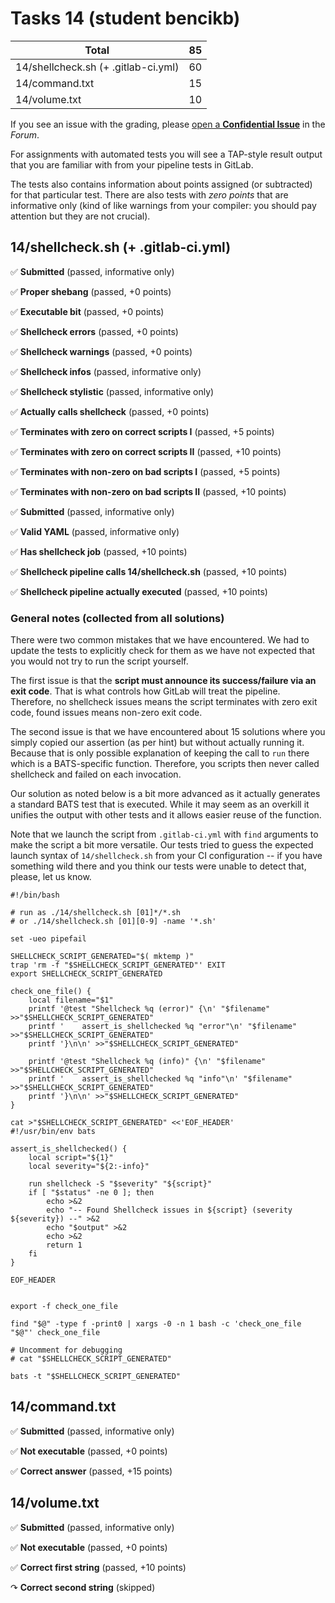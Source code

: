 # Tasks 14 (student bencikb)

| Total                                            |    85 |
|--------------------------------------------------|------:|
| 14/shellcheck.sh (+ .gitlab-ci.yml)              |    60 |
| 14/command.txt                                   |    15 |
| 14/volume.txt                                    |    10 |

If you see an issue with the grading, please
[open a **Confidential Issue**](https://gitlab.mff.cuni.cz/teaching/nswi177/2022/common/forum/-/issues/new?issue[confidential]=true&issue[title]=Grading+Tasks+14)
in the _Forum_.


For assignments with automated tests you will see a TAP-style result output
that you are familiar with from your pipeline tests in GitLab.

The tests also contains information about points assigned (or subtracted)
for that particular test. There are also tests with _zero points_ that
are informative only (kind of like warnings from your compiler: you
should pay attention but they are not crucial).

## 14/shellcheck.sh (+ .gitlab-ci.yml)

✅ **Submitted** (passed, informative only)

✅ **Proper shebang** (passed, +0 points)

✅ **Executable bit** (passed, +0 points)

✅ **Shellcheck errors** (passed, +0 points)

✅ **Shellcheck warnings** (passed, +0 points)

✅ **Shellcheck infos** (passed, informative only)

✅ **Shellcheck stylistic** (passed, informative only)

✅ **Actually calls shellcheck** (passed, +0 points)

✅ **Terminates with zero on correct scripts I** (passed, +5 points)

✅ **Terminates with zero on correct scripts II** (passed, +10 points)

✅ **Terminates with non-zero on bad scripts I** (passed, +5 points)

✅ **Terminates with non-zero on bad scripts II** (passed, +10 points)

✅ **Submitted** (passed, informative only)

✅ **Valid YAML** (passed, informative only)

✅ **Has shellcheck job** (passed, +10 points)

✅ **Shellcheck pipeline calls 14/shellcheck.sh** (passed, +10 points)

✅ **Shellcheck pipeline actually executed** (passed, +10 points)



### General notes (collected from all solutions)

There were two common mistakes that we have encountered. We had to update
the tests to explicitly check for them as we have not expected that you
would not try to run the script yourself.

The first issue is that the
**script must announce its success/failure via an exit code**.
That is what controls how GitLab will treat the pipeline.
Therefore, no shellcheck issues means the script terminates with zero
exit code, found issues means non-zero exit code.

The second issue is that we have encountered about 15 solutions where you
simply copied our assertion (as per hint) but without actually running it.
Because that is only possible explanation of keeping the call to `run` there
which is a BATS-specific function. Therefore, you scripts then never called
shellcheck and failed on each invocation.

Our solution as noted below is a bit more advanced as it actually generates
a standard BATS test that is executed. While it may seem as an overkill
it unifies the output with other tests and it allows easier reuse of the
function.

Note that we launch the script from `.gitlab-ci.yml` with `find` arguments
to make the script a bit more versatile.
Our tests tried to guess the expected launch syntax of `14/shellcheck.sh`
from your CI configuration -- if you have something wild there and you think
our tests were unable to detect that, please, let us know.

```shell
#!/bin/bash

# run as ./14/shellcheck.sh [01]*/*.sh
# or ./14/shellcheck.sh [01][0-9] -name '*.sh'

set -ueo pipefail

SHELLCHECK_SCRIPT_GENERATED="$( mktemp )"
trap 'rm -f "$SHELLCHECK_SCRIPT_GENERATED"' EXIT
export SHELLCHECK_SCRIPT_GENERATED

check_one_file() {
    local filename="$1"
    printf '@test "Shellcheck %q (error)" {\n' "$filename" >>"$SHELLCHECK_SCRIPT_GENERATED"
    printf '    assert_is_shellchecked %q "error"\n' "$filename" >>"$SHELLCHECK_SCRIPT_GENERATED"
    printf '}\n\n' >>"$SHELLCHECK_SCRIPT_GENERATED"

    printf '@test "Shellcheck %q (info)" {\n' "$filename" >>"$SHELLCHECK_SCRIPT_GENERATED"
    printf '    assert_is_shellchecked %q "info"\n' "$filename" >>"$SHELLCHECK_SCRIPT_GENERATED"
    printf '}\n\n' >>"$SHELLCHECK_SCRIPT_GENERATED"
}

cat >"$SHELLCHECK_SCRIPT_GENERATED" <<'EOF_HEADER'
#!/usr/bin/env bats

assert_is_shellchecked() {
    local script="${1}"
    local severity="${2:-info}"

    run shellcheck -S "$severity" "${script}"
    if [ "$status" -ne 0 ]; then
        echo >&2
        echo "-- Found Shellcheck issues in ${script} (severity ${severity}) --" >&2
        echo "$output" >&2
        echo >&2
        return 1
    fi
}

EOF_HEADER


export -f check_one_file

find "$@" -type f -print0 | xargs -0 -n 1 bash -c 'check_one_file "$@"' check_one_file

# Uncomment for debugging
# cat "$SHELLCHECK_SCRIPT_GENERATED"

bats -t "$SHELLCHECK_SCRIPT_GENERATED"
```


## 14/command.txt

✅ **Submitted** (passed, informative only)

✅ **Not executable** (passed, +0 points)

✅ **Correct answer** (passed, +15 points)



## 14/volume.txt

✅ **Submitted** (passed, informative only)

✅ **Not executable** (passed, +0 points)

✅ **Correct first string** (passed, +10 points)

↷ **Correct second string** (skipped)



